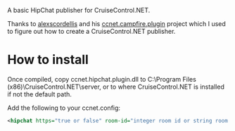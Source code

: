 A basic HipChat publisher for CruiseControl.NET.

Thanks to [alexscordellis](https://github.com/alexscordellis/) and his [ccnet.campfire.plugin](https://github.com/alexscordellis/ccnet.campfire.plugin) project which I used to figure out how to create a CruiseControl.NET publisher.

How to install
==============

Once compiled, copy ccnet.hipchat.plugin.dll to C:\Program Files (x86)\CruiseControl.NET\server, or to where CruiseControl.NET is installed if not the default path.

Add the following to your ccnet.config:

```xml
<hipchat https="true or false" room-id="integer room id or string room name" from="who the message is from, usually Robot Llama" auth-token="your auth token" />

```
